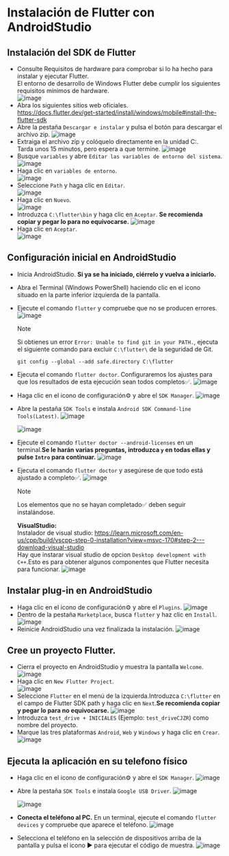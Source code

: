 # Instalación de Flutter con AndroidStudio

## Instalación del SDK de Flutter
- Consulte Requisitos de hardware para comprobar si lo ha hecho para instalar y ejecutar Flutter.<br>
  El entorno de desarrollo de Windows Flutter debe cumplir los siguientes requisitos mínimos de hardware.<br>
  ![image](https://github.com/user-attachments/assets/03159891-9d85-418c-ae65-b95d21ecf360)
- Abra los siguientes sitios web oficiales.<br>
  https://docs.flutter.dev/get-started/install/windows/mobile#install-the-flutter-sdk
- Abre la pestaña `Descargar e instalar` y pulsa el botón para descargar el archivo zip.
  ![image](https://github.com/user-attachments/assets/f6ea7e92-41c6-40eb-b14c-ce0a5a1432b3)
- Extraiga el archivo zip y colóquelo directamente en la unidad C:.
  <br>Tarda unos 15 minutos, pero espera a que termine.
  ![image](https://github.com/user-attachments/assets/60a6e037-32a7-4926-ba74-cb2f1103f235)
- Busque `variables` y abre `Editar las variables de entorno del sistema`.
  ![image](https://github.com/user-attachments/assets/0fa4ba19-10a5-4ec6-ab0f-7eafa99400c4)
- Haga clic en `variables de entorno`.
  <br>![image](https://github.com/user-attachments/assets/53fdb662-6cb7-4aab-94d4-30f0fa0b1122)
- Seleccione `Path` y haga clic en `Editar`.
  <br>![image](https://github.com/user-attachments/assets/b402cef5-312f-4225-81fe-380f7acac224)
- Haga clic en `Nuevo`.
  <br>![image](https://github.com/user-attachments/assets/c9b95574-d0e6-42ea-b3e0-b7f9984ce5de)
- Introduzca `C:\flutter\bin` y haga clic en `Aceptar`. **Se recomienda copiar y pegar lo para no equivocarse.**
  ![image](https://github.com/user-attachments/assets/9edb2d29-6fce-4a45-88a2-28853c51d8c6)
- Haga clic en `Aceptar`.
  <br>![image](https://github.com/user-attachments/assets/bc80ef5d-34dc-4780-a8dd-bede3154ab3c)

## Configuración inicial en AndroidStudio
- Inicia AndroidStudio. **Si ya se ha iniciado, ciérrelo y vuelva a iniciarlo.**
- Abra el Terminal (Windows PowerShell) haciendo clic en el icono situado en la parte inferior izquierda de la pantalla.
- Ejecute el comando `flutter` y compruebe que no se producen errores.
  ![image](https://github.com/user-attachments/assets/6aaec25f-2f24-476e-8415-9d77cb6c875c)
  > [!NOTE]  
  > Si obtienes un error `Error: Unable to find git in your PATH.`, ejecuta el siguiente comando para excluir `C:\flutter\` de la seguridad de Git.
  > ```
  > git config --global --add safe.directory C:\flutter
  > ```
- Ejecuta el comando `flutter doctor`. Configuraremos los ajustes para que los resultados de esta ejecución sean todos completos✅.
  ![image](https://github.com/user-attachments/assets/c8d8c89e-05c7-4aff-a1cb-a09dd1496f3e)
- Haga clic en el icono de configuración⚙ y abre el `SDK Manager`.
  ![image](https://github.com/user-attachments/assets/566ba031-8fa8-4cae-abf2-81b289382d9b)
- Abre la pestaña `SDK Tools` e instala `Android SDK Command-line Tools(Latest)`.
  ![image](https://github.com/user-attachments/assets/3da6fc65-11cf-4696-afe1-a5e25cc90ebd)

  ![image](https://github.com/user-attachments/assets/3d34bfb1-8607-4bda-a094-b5129f3c749b)
- Ejecute el comando `flutter doctor --android-licenses` en un terminal.**Se le harán varias preguntas, introduzca `y` en todas ellas y pulse `Intro` para continuar.**
  ![image](https://github.com/user-attachments/assets/07c857bb-b754-4abf-95c4-9daec5f41b97)
- Ejecuta el comando `flutter doctor` y asegúrese de que todo está ajustado a completo✅.
  ![image](https://github.com/user-attachments/assets/c9345ef9-8668-4335-b05f-505a8a40e88f)
  > [!NOTE]  
  > Los elementos que no se hayan completado✅ deben seguir instalándose.
  > 
  > **VisualStudio:**
  > <br>Instalador de visual studio: https://learn.microsoft.com/en-us/cpp/build/vscpp-step-0-installation?view=msvc-170#step-2---download-visual-studio
  > <br>Hay que instarar visual studio de opcion `Desktop development with C++`.Esto es para obtener algunos componentes que Flutter necesita para funcionar.
  > ![image](https://github.com/user-attachments/assets/cd0022b4-ce51-42b1-9f71-33a08e4a9a37)

## Instalar plug-in en AndroidStudio
- Haga clic en el icono de configuración⚙ y abre el `Plugins`.
  ![image](https://github.com/user-attachments/assets/d8636b6d-1e63-4323-8b72-d859127427d5)
- Dentro de la pestaña `Marketplace`, busca `flutter` y haz clic en `Install`.
  ![image](https://github.com/user-attachments/assets/ae344477-fcd7-479c-8ee0-40c403bf59b3)
- Reinicie AndroidStudio una vez finalizada la instalación.
  ![image](https://github.com/user-attachments/assets/387130fc-aa95-4b8d-9b8a-ba0acc097692)

## Cree un proyecto Flutter.
- Cierra el proyecto en AndroidStudio y muestra la pantalla `Welcome`.
  <br>![image](https://github.com/user-attachments/assets/005696a8-3154-42ce-b063-4aa964a92b91)
- Haga clic en `New Flutter Project`.
  <br>![image](https://github.com/user-attachments/assets/e98e972d-be51-460f-81a1-7b6dec57331d)
- Seleccione `Flutter` en el menú de la izquierda.Introduzca `C:\flutter` en el campo de Flutter SDK path y haga clic en `Next`.**Se recomienda copiar y pegar lo para no equivocarse.**
  ![image](https://github.com/user-attachments/assets/aa5cf0f2-970f-4c49-8d3d-8546e3e403e8)
- Introduzca `test_drive + INICIALES` (Ejemplo: `test_driveCJZR`) como nombre del proyecto.
- Marque las tres plataformas `Android`, `Web` y `Windows` y haga clic en `Crear`.
  ![image](https://github.com/user-attachments/assets/5fa4623a-229f-4423-bb43-d11703ce2e2a)

## Ejecuta la aplicación en su telefono físico
- Haga clic en el icono de configuración⚙ y abre el `SDK Manager`.
  ![image](https://github.com/user-attachments/assets/5fd40a8a-6d22-40fc-b634-a73b9264ca8d)
- Abre la pestaña `SDK Tools` e instala `Google USB Driver`.
  ![image](https://github.com/user-attachments/assets/9b7c6cd0-b04f-4bfb-9522-89b2e77773f2)

  ![image](https://github.com/user-attachments/assets/e883fd62-1485-47ec-8d78-980520f51397)

- **Conecta el teléfono al PC.** En un terminal, ejecute el comando `flutter devices` y compruebe que aparece el teléfono.
  ![image](https://github.com/user-attachments/assets/d63bf144-a888-4aae-adf2-84f2b6eae1fe)

- Selecciona el teléfono en la selección de dispositivos arriba de la pantalla y pulsa el icono ▶ para ejecutar el código de muestra.
  ![image](https://github.com/user-attachments/assets/1d97f3f4-9d6a-454a-b121-2388be9a204c)

